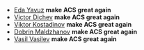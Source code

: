 - [Eda Yavuz](https://github.com/Eddayavuz) **make ACS great again**
- [Victor Dichev](https://github.com/VvdichevV) **make ACS great again**
- [Viktor Kostadinov](https://github.com/Viktor2025) **make ACS great again**
- [Dobrin Maldzhanov](https://github.com/maldzhanovd) **make ACS great again**
- [Vasil Vasilev](https://github.com/vasilv06) **make ACS great again**
